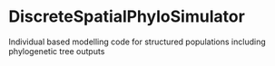 DiscreteSpatialPhyloSimulator
=============================

Individual based modelling code for structured populations including phylogenetic tree outputs
